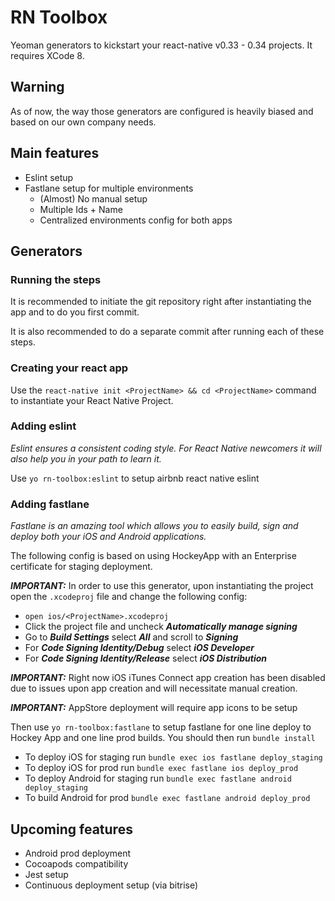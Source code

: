 # RN Toolbox
Yeoman generators to kickstart your react-native v0.33 - 0.34 projects. It requires XCode 8.

## Warning
As of now, the way those generators are configured is heavily biased and based on our own company needs.

## Main features
- Eslint setup
- Fastlane setup for multiple environments
  - (Almost) No manual setup
  - Multiple Ids + Name
  - Centralized environments config for both apps

## Generators

### Running the steps

It is recommended to initiate the git repository right after instantiating the app and to do you first commit.

It is also recommended to do a separate commit after running each of these steps.

### Creating your react app

Use the `react-native init <ProjectName> && cd <ProjectName>` command to instantiate your React Native Project.

### Adding eslint

*Eslint ensures a consistent coding style. For React Native newcomers it will also help you in your path to learn it.*

Use `yo rn-toolbox:eslint` to setup airbnb react native eslint

### Adding fastlane

*Fastlane is an amazing tool which allows you to easily build, sign and deploy both your iOS and Android applications.*

The following config is based on using HockeyApp with an Enterprise certificate for staging deployment.

***IMPORTANT:*** In order to use this generator, upon instantiating the project open the `.xcodeproj` file and change the following config:
- `open ios/<ProjectName>.xcodeproj`
- Click the project file and uncheck ***Automatically manage signing***
- Go to ***Build Settings*** select ***All*** and scroll to ***Signing***
- For ***Code Signing Identity/Debug*** select ***iOS Developer***
- For ***Code Signing Identity/Release*** select ***iOS Distribution***

***IMPORTANT:*** Right now iOS iTunes Connect app creation has been disabled due to issues upon app creation and will necessitate manual creation.

***IMPORTANT:*** AppStore deployment will require app icons to be setup

Then use `yo rn-toolbox:fastlane` to setup fastlane for one line deploy to Hockey App and one line prod builds.
You should then run `bundle install`

- To deploy iOS for staging run `bundle exec ios fastlane deploy_staging`
- To deploy iOS for prod run `bundle exec fastlane ios deploy_prod`
- To deploy Android for staging run `bundle exec fastlane android deploy_staging`
- To build Android for prod `bundle exec fastlane android deploy_prod`

## Upcoming features
- Android prod deployment
- Cocoapods compatibility
- Jest setup
- Continuous deployment setup (via bitrise)
